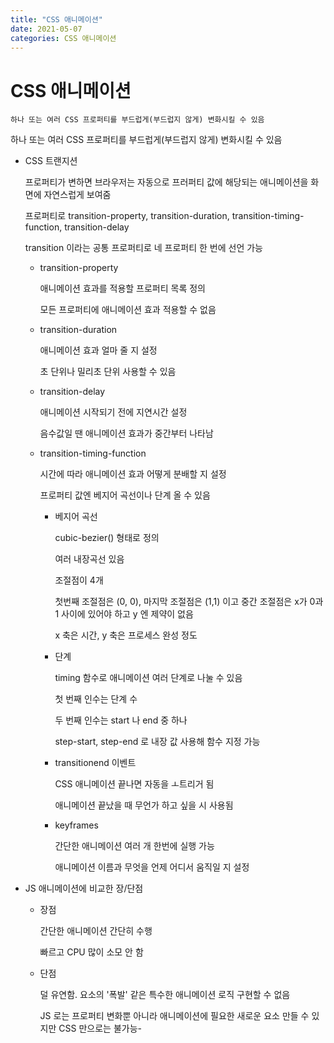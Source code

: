```yaml
---
title: "CSS 애니메이션"
date: 2021-05-07
categories: CSS 애니메이션
---
```


# CSS 애니메이션

    하나 또는 여러 CSS 프로퍼티를 부드럽게(부드럽지 않게) 변화시킬 수 있음

하나 또는 여러 CSS 프로퍼티를 부드럽게(부드럽지 않게) 변화시킬 수 있음

- CSS 트랜지션

  프로퍼티가 변하면 브라우저는 자동으로 프러퍼티 값에 해당되는 애니메이션을 화면에 자연스럽게 보여줌

  프로퍼티로 transition-property, transition-duration, transition-timing-function, transition-delay

  transition 이라는 공통 프로퍼티로 네 프로퍼티 한 번에 선언 가능

  - transition-property

    애니메이션 효과를 적용할 프로퍼티 목록 정의

    모든 프로퍼티에 애니메이션 효과 적용할 수 없음

  - transition-duration

    애니메이션 효과 얼마 줄 지 설정

    초 단위나 밀리초 단위 사용할 수 있음

  - transition-delay

    애니메이션 시작되기 전에 지연시간 설정

    음수값일 땐 애니메이션 효과가 중간부터 나타남

  - transition-timing-function

    시간에 따라 애니메이션 효과 어떻게 분배할 지 설정

    프로퍼티 값엔 베지어 곡선이나 단계 올 수 있음

    - 베지어 곡선

      cubic-bezier() 형태로 정의

      여러 내장곡선 있음

      조절점이 4개

      첫번째 조절점은 (0, 0), 마지막 조절점은 (1,1) 이고 중간 조절점은 x가 0과 1 사이에 있어야 하고 y 엔 제약이 없음

      x 축은 시간, y 축은 프로세스 완성 정도

    - 단계

      timing 함수로 애니메이션 여러 단계로 나눌 수 있음

      첫 번째 인수는 단계 수

      두 번째 인수는 start 나 end 중 하나

      step-start, step-end 로 내장 값 사용해 함수 지정 가능

    - transitionend 이벤트

      CSS 애니메이션 끝나면 자동을 ㅗ트리거 됨

      애니메이션 끝났을 때 무언가 하고 싶을 시 사용됨

    - keyframes

      간단한 애니메이션 여러 개 한번에 실행 가능

      애니메이션 이름과 무엇을 언제 어디서 움직일 지 설정

- JS 애니메이션에 비교한 장/단점

  - 장점

    간단한 애니메이션 간단히 수행

    빠르고 CPU 많이 소모 안 함

  - 단점

    덜 유연함. 요소의 '폭발' 같은 특수한 애니메이션 로직 구현할 수 없음

    JS 로는 프로퍼티 변화뿐 아니라 애니메이션에 필요한 새로운 요소 만들 수 있지만 CSS 만으로는 불가능-
